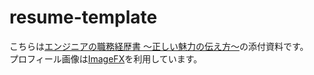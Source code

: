 # resume-template

こちらは[エンジニアの職務経歴書 〜正しい魅力の伝え方〜](https://qiita.com/darquro/items/551d86297b2bc02ebe42)の添付資料です。  
プロフィール画像は[ImageFX](https://labs.google/fx/ja)を利用しています。  